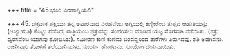 +++
title = "45 ಭೂರಿ ವಿರಹಾಗ್ನಿಯಲಿ"

+++
45. ಚಕ್ರವಾಕ ಪಕ್ಷಿಯು ತನ್ನ ಅಪಾರವಾದ ವಿರಹವೆಂಬ ಅಗ್ನಿಯಲ್ಲಿ ಕಣ್ಣೀರೆಂಬ ತುಪ್ಪದ ಆಹುತಿಯನ್ನು (ಆಜ್ಯಾಹುತಿ) ಕೊಟ್ಟು ನಡೆಸಿದ, ರಾತ್ರಿಯೆಂಬ ಶತ್ರುವನ್ನು ಸಂಹರಿಸಲು ಮಾಡಿದ ಯಜ್ಞ ಸೊಗಸಾಗಿ ನಡೆಯಿತು. (ಶತ್ರು ಧ್ವಂಸವೆಂಬ ಯಾಗವು ಶೋಭಿಸಿತು). ಸಮೀರಣ ಕುಣಿ ಕುಣಿದು ಬಂದದ್ದರಿಂದ  ತಾರೆಗಳು ತಿರುಗಿದವು. ಶಶಿ ಅಡಗಿದನು.  ರಜನೀನಾರಿ ತೋಳಿಗೆ  ತಲೆಯಾನಿಸಿದಳು. ಸೂರ್ಯ ಹೊರಟನು. ಸೂರ್ಯೋದಯವಾಯಿತು.